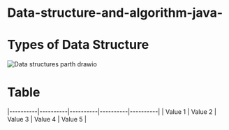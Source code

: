# Data-structure-and-algorithm-java-


# Types of Data Structure

![Data structures parth drawio](https://github.com/gmandroroshe/Data-structure-and-algorithm-java-/assets/144511926/113c9e76-da99-4fef-9254-488e1446540c)


# Table


|----------|----------|----------|----------|----------|
| Value 1  | Value 2  | Value 3  | Value 4  | Value 5  |
